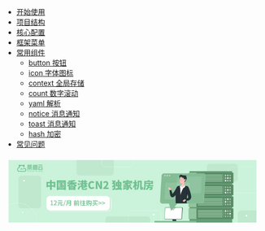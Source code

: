 * [开始使用](start/)
* [项目结构](file/)
* [核心配置](config/)
* [框架菜单](menu/)
* [常用组件](javascript:;)
    - [button 按钮](component/button)
	- [icon 字体图标](component/icon)
    - [context 全局存储](component/context)
	- [count 数字滚动](component/count)
    - [yaml 解析](component/yaml)
	- [notice 消息通知](component/notice)
	- [toast 消息通知](component/toast)
	- [hash 加密](component/hash)
* [常见问题](question/)

<div class="ew-doc-adv-list" style="padding-top:8px;padding-left:8px;padding-right:8px;">
    <a class="ew-doc-adv-item" href="https://www.cmy.cn/cart" target="_blank">
        <img src="image/茶猫云.jpg"/>
    </a>
</div>